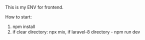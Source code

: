 This is my ENV for frontend. 

How to start:
1. npm install
2. if clear directory: npx mix, if laravel-8 directory - npm run dev
